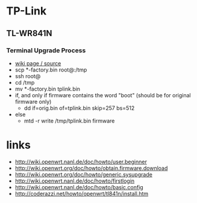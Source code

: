 # TP-Link

## TL-WR841N

### Terminal Upgrade Process

* [wiki page / source](http://wiki.openwrt.org/toh/tp-link/tl-wr741nd)
* scp *-factory.bin root@<ip of your router>:/tmp
* ssh root@<ip of your router>
* cd /tmp
* mv *-factory.bin tplink.bin
* if, and only if firmware contains the word "boot" (should be for original firmware only)
    * dd if=orig.bin of=tplink.bin skip=257 bs=512
* else
    * mtd -r write /tmp/tplink.bin firmware

# links

* http://wiki.openwrt.nanl.de/doc/howto/user.beginner
* http://wiki.openwrt.org/doc/howto/obtain.firmware.download
* http://wiki.openwrt.org/doc/howto/generic.sysupgrade
* http://wiki.openwrt.nanl.de/doc/howto/firstlogin
* http://wiki.openwrt.nanl.de/doc/howto/basic.config
* http://coderazzi.net/howto/openwrt/tl841n/install.htm
